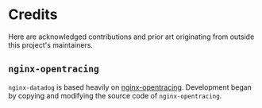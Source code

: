 Credits
=======
Here are acknowledged contributions and prior art originating from outside this
project's maintainers.

`nginx-opentracing`
-------------------
`nginx-datadog` is based heavily on [nginx-opentracing][1].  Development began
by copying and modifying the source code of `nginx-opentracing`.

[1]: https://github.com/opentracing-contrib/nginx-opentracing
